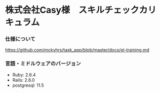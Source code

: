 # 株式会社Casy様　スキルチェックカリキュラム

### 仕様について
https://github.com/mckyhrs/task_app/blob/master/docs/el-training.md

### 言語・ミドルウェアのバージョン
- Ruby: 2.6.4
- Rails: 2.6.0
- postgresql: 11.5
